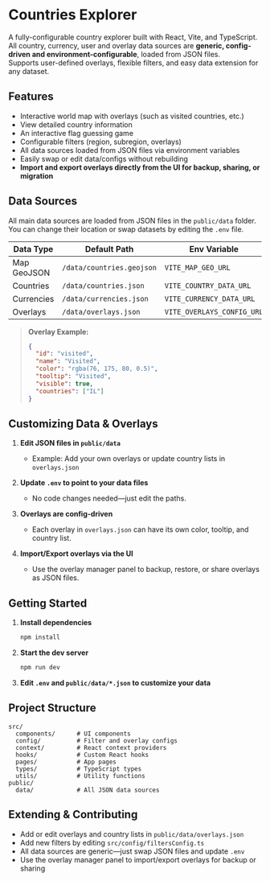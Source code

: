 # Countries Explorer

A fully-configurable country explorer built with React, Vite, and TypeScript.  
All country, currency, user and overlay data sources are **generic, config-driven and environment-configurable**, loaded from JSON files.  
Supports user-defined overlays, flexible filters, and easy data extension for any dataset.

## Features

- Interactive world map with overlays (such as visited countries, etc.)
- View detailed country information 
- An interactive flag guessing game
- Configurable filters (region, subregion, overlays)
- All data sources loaded from JSON files via environment variables
- Easily swap or edit data/configs without rebuilding
- **Import and export overlays directly from the UI for backup, sharing, or migration**

## Data Sources

All main data sources are loaded from JSON files in the `public/data` folder.  
You can change their location or swap datasets by editing the `.env` file.

| Data Type        | Default Path                | Env Variable                    |
|------------------|----------------------------|----------------------------------|
| Map GeoJSON      | `/data/countries.geojson`   | `VITE_MAP_GEO_URL`              |
| Countries        | `/data/countries.json`      | `VITE_COUNTRY_DATA_URL`         |
| Currencies       | `/data/currencies.json`     | `VITE_CURRENCY_DATA_URL`        |
| Overlays         | `/data/overlays.json`       | `VITE_OVERLAYS_CONFIG_URL`      |

> **Overlay Example:**
> ```json
> {
>   "id": "visited",
>   "name": "Visited",
>   "color": "rgba(76, 175, 80, 0.5)",
>   "tooltip": "Visited",
>   "visible": true,
>   "countries": ["IL"]
> }
> ```

## Customizing Data & Overlays

1. **Edit JSON files in `public/data`**  
   - Example: Add your own overlays or update country lists in `overlays.json`

2. **Update `.env` to point to your data files**  
   - No code changes needed—just edit the paths.

3. **Overlays are config-driven**  
   - Each overlay in `overlays.json` can have its own color, tooltip, and country list.

4. **Import/Export overlays via the UI**  
   - Use the overlay manager panel to backup, restore, or share overlays as JSON files.

## Getting Started

1. **Install dependencies**
   ```bash
   npm install
   ```

2. **Start the dev server**
   ```bash
   npm run dev
   ```

3. **Edit `.env` and `public/data/*.json` to customize your data**

## Project Structure

```
src/
  components/      # UI components
  config/          # Filter and overlay configs
  context/         # React context providers
  hooks/           # Custom React hooks
  pages/           # App pages
  types/           # TypeScript types
  utils/           # Utility functions
public/
  data/            # All JSON data sources
```

## Extending & Contributing

- Add or edit overlays and country lists in `public/data/overlays.json`
- Add new filters by editing `src/config/filtersConfig.ts`
- All data sources are generic—just swap JSON files and update `.env`
- Use the overlay manager panel to import/export overlays for backup or sharing
